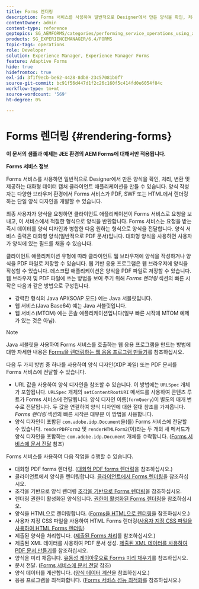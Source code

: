 ```yaml
---
title: Forms 렌더링
description: Forms 서비스를 사용하여 일반적으로 Designer에서 만든 양식을 확인, 처리, 변환 및 제공하는 대화형 데이터 캡처 클라이언트 애플리케이션을 만듭니다. 양식 작성자는 다양한 브라우저 환경에서 Forms 서비스가 PDF, SWF 또는 HTML에서 렌더링하는 단일 양식 디자인을 개발할 수 있습니다.
contentOwner: admin
content-type: reference
geptopics: SG_AEMFORMS/categories/performing_service_operations_using_apis
products: SG_EXPERIENCEMANAGER/6.4/FORMS
topic-tags: operations
role: Developer
solution: Experience Manager, Experience Manager Forms
feature: Adaptive Forms
hide: true
hidefromtoc: true
exl-id: 3f1f9ecb-be62-4428-8db8-23c57081b0f7
source-git-commit: bc91f56d447d1f2c26c160f5c414fd0e6054f84c
workflow-type: tm+mt
source-wordcount: '569'
ht-degree: 0%

---
```


# Forms 렌더링 {#rendering-forms}

**이 문서의 샘플과 예제는 JEE 환경의 AEM Forms에 대해서만 적용됩니다.**

**Forms 서비스 정보**

Forms 서비스를 사용하면 일반적으로 Designer에서 만든 양식을 확인, 처리, 변환 및 제공하는 대화형 데이터 캡처 클라이언트 애플리케이션을 만들 수 있습니다. 양식 작성자는 다양한 브라우저 환경에서 Forms 서비스가 PDF, SWF 또는 HTML에서 렌더링하는 단일 양식 디자인을 개발할 수 있습니다.

최종 사용자가 양식을 요청하면 클라이언트 애플리케이션이 Forms 서비스로 요청을 보내고, 이 서비스에서 적절한 형식으로 양식을 반환합니다. Forms 서비스는 요청을 받는 즉시 데이터를 양식 디자인과 병합한 다음 원하는 형식으로 양식을 전달합니다. 양식 서비스 출력은 대화형 양식(일반적으로 PDF 문서)입니다. 대화형 양식을 사용하면 사용자가 양식에 있는 필드를 채울 수 있습니다.

클라이언트 애플리케이션 유형에 따라 클라이언트 웹 브라우저에 양식을 작성하거나 양식을 PDF 파일로 저장할 수 있습니다. 웹 기반 응용 프로그램은 웹 브라우저에 양식을 작성할 수 있습니다. 데스크탑 애플리케이션은 양식을 PDF 파일로 저장할 수 있습니다. 웹 브라우저 및 PDF 파일에 쓰는 방법을 보여 주기 위해 *Forms 렌더링* 섹션의 빠른 시작은 다음과 같은 방법으로 구성됩니다.

* 강력한 형식의 Java API(SOAP 모드) 예는 Java 서블릿입니다.
* 웹 서비스(Java Base64) 예는 Java 서블릿입니다.
* 웹 서비스(MTOM) 예는 콘솔 애플리케이션입니다(일부 빠른 시작에 MTOM 예제가 있는 것은 아님).

>[!NOTE]
>
>Java 서블릿을 사용하여 Forms 서비스를 호출하는 웹 응용 프로그램을 만드는 방법에 대한 자세한 내용은 [Forms을 렌더링하는 웹 응용 프로그램 만들기](/help/forms/developing/creating-web-applications-renders-forms.md)를 참조하십시오.

다음 두 가지 방법 중 하나를 사용하여 양식 디자인(XDP 파일) 또는 PDF 문서를 Forms 서비스에 전달할 수 있습니다.

* URL 값을 사용하여 양식 디자인을 참조할 수 있습니다. 이 방법에는 `URLSpec` 개체가 포함됩니다. `URLSpec` 개체의 `setContentRootURI` 메서드를 사용하여 콘텐츠 루트가 Forms 서비스에 전달됩니다. 양식 디자인 이름(`formQuery`)이 별도의 매개 변수로 전달됩니다. 두 값을 연결하여 양식 디자인에 대한 절대 참조를 가져옵니다. *Forms 렌더링* 섹션의 빠른 시작은 대부분 이 방법을 사용합니다.
* 양식 디자인이 포함된 `com.adobe.idp.Document`을(를) Forms 서비스에 전달할 수 있습니다. `renderPDFForm2` 및 `renderHTMLForm2`(이)라는 두 개의 새 메서드가 양식 디자인을 포함하는 `com.adobe.idp.Document` 개체를 수락합니다. ([Forms 서비스에 문서 전달](/help/forms/developing/passing-documents-forms-service.md) 참조)

Forms 서비스를 사용하여 다음 작업을 수행할 수 있습니다.

* 대화형 PDF forms 렌더링. ([대화형 PDF forms 렌더링](/help/forms/developing/rendering-interactive-pdf-forms.md)을 참조하십시오.)
* 클라이언트에서 양식을 렌더링합니다. [클라이언트에서 Forms 렌더링](/help/forms/developing/rendering-forms-client.md)을 참조하십시오.
* 조각을 기반으로 양식 렌더링 [조각을 기반으로 Forms 렌더링](/help/forms/developing/rendering-forms-based-fragments.md)을 참조하십시오.
* 렌더링 권한이 활성화된 양식입니다. [권한이 활성화된 Forms 렌더링](/help/forms/developing/rendering-rights-enabled-forms.md)을 참조하십시오.
* 양식을 HTML으로 렌더링합니다. ([Forms을 HTML으로 렌더링](/help/forms/developing/rendering-forms-html.md)을 참조하십시오.)
* 사용자 지정 CSS 파일을 사용하여 HTML Forms 렌더링([사용자 지정 CSS 파일을 사용하여 HTML Forms 렌더링](/help/forms/developing/rendering-html-forms-using-custom.md))
* 제출된 양식을 처리합니다. ([제출된 Forms 처리](/help/forms/developing/handling-submitted-forms.md)를 참조하십시오.)
* 제출된 XML 데이터를 사용하여 PDF 문서 생성. [제출된 XML 데이터를 사용하여 PDF 문서 만들기](/help/forms/developing/creating-pdf-documents-submitted-xml.md)를 참조하십시오.
* 양식을 미리 채웁니다. [유동성 레이아웃으로 Forms 미리 채우기](/help/forms/developing/prepopulating-forms-flowable-layouts.md)를 참조하십시오.
* 문서 전달. ([Forms 서비스에 문서 전달](/help/forms/developing/passing-documents-forms-service.md) 참조)
* 양식 데이터를 계산합니다. ([양식 데이터 계산](/help/forms/developing/calculating-form-data.md)을 참조하십시오.)
* 응용 프로그램을 최적화합니다. ([Forms 서비스 성능 최적화](/help/forms/developing/optimizing-performance-forms-service.md)를 참조하십시오.)

